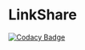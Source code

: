 # LinkShare

[![Codacy Badge](https://api.codacy.com/project/badge/Grade/d7ddbb05a2ea4c569dce14baa09a4534)](https://app.codacy.com/app/swapnilbgaikwad99/LinkShare?utm_source=github.com&utm_medium=referral&utm_content=SwapnilBGaikwad/LinkShare&utm_campaign=Badge_Grade_Settings)

